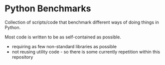 # Python Benchmarks

Collection of scripts/code that benchmark different ways of doing things in Python.

Most code is written to be as self-contained as possible. 
- requiring as few non-standard libraries as possible
- not reusing utility code - so there is some currently repetition within this repository

